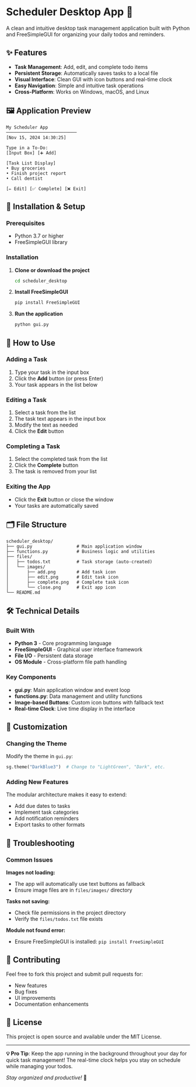 # Scheduler Desktop App 📅

A clean and intuitive desktop task management application built with Python and FreeSimpleGUI for organizing your daily todos and reminders.

## ✨ Features

- **Task Management**: Add, edit, and complete todo items
- **Persistent Storage**: Automatically saves tasks to a local file
- **Visual Interface**: Clean GUI with icon buttons and real-time clock
- **Easy Navigation**: Simple and intuitive task operations
- **Cross-Platform**: Works on Windows, macOS, and Linux

## 🖼️ Application Preview

```
My Scheduler App
───────────────────────────
[Nov 15, 2024 14:30:25]

Type in a To-Do:
[Input Box] [➕ Add]

[Task List Display]
• Buy groceries
• Finish project report
• Call dentist

[✏️ Edit] [✅ Complete] [❌ Exit]
```

## 🚀 Installation & Setup

### Prerequisites
- Python 3.7 or higher
- FreeSimpleGUI library

### Installation

1. **Clone or download the project**
   ```bash
   cd scheduler_desktop
   ```

2. **Install FreeSimpleGUI**
   ```bash
   pip install FreeSimpleGUI
   ```

3. **Run the application**
   ```bash
   python gui.py
   ```

## 📖 How to Use

### Adding a Task
1. Type your task in the input box
2. Click the **Add** button (or press Enter)
3. Your task appears in the list below

### Editing a Task
1. Select a task from the list
2. The task text appears in the input box
3. Modify the text as needed
4. Click the **Edit** button

### Completing a Task
1. Select the completed task from the list
2. Click the **Complete** button
3. The task is removed from your list

### Exiting the App
- Click the **Exit** button or close the window
- Your tasks are automatically saved

## 🗂️ File Structure

```
scheduler_desktop/
├── gui.py                 # Main application window
├── functions.py           # Business logic and utilities
├── files/
│   ├── todos.txt          # Task storage (auto-created)
│   └── images/
│       ├── add.png        # Add task icon
│       ├── edit.png       # Edit task icon
│       ├── complete.png   # Complete task icon
│       └── close.png      # Exit app icon
└── README.md
```

## 🛠️ Technical Details

### Built With
- **Python 3** - Core programming language
- **FreeSimpleGUI** - Graphical user interface framework
- **File I/O** - Persistent data storage
- **OS Module** - Cross-platform file path handling

### Key Components
- **gui.py**: Main application window and event loop
- **functions.py**: Data management and utility functions
- **Image-based Buttons**: Custom icon buttons with fallback text
- **Real-time Clock**: Live time display in the interface

## 🔧 Customization

### Changing the Theme
Modify the theme in `gui.py`:
```python
sg.theme("DarkBlue3")  # Change to "LightGreen", "Dark", etc.
```

### Adding New Features
The modular architecture makes it easy to extend:
- Add due dates to tasks
- Implement task categories
- Add notification reminders
- Export tasks to other formats

## 🐛 Troubleshooting

### Common Issues

**Images not loading:**
- The app will automatically use text buttons as fallback
- Ensure image files are in `files/images/` directory

**Tasks not saving:**
- Check file permissions in the project directory
- Verify the `files/todos.txt` file exists

**Module not found error:**
- Ensure FreeSimpleGUI is installed: `pip install FreeSimpleGUI`

## 🤝 Contributing

Feel free to fork this project and submit pull requests for:
- New features
- Bug fixes
- UI improvements
- Documentation enhancements

## 📄 License

This project is open source and available under the MIT License.

---

**💡 Pro Tip**: Keep the app running in the background throughout your day for quick task management! The real-time clock helps you stay on schedule while managing your todos.

*Stay organized and productive!* 🚀